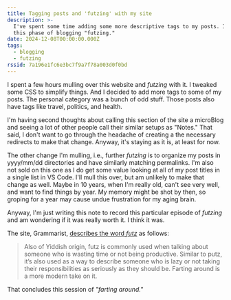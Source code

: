 ```yaml
---
title: Tagging posts and 'futzing' with my site
description: >-
  I've spent some time adding some more descriptive tags to my posts. I call
  this phase of blogging "futzing."
date: 2024-12-08T00:00:00.000Z
tags:
  - blogging
  - futzing
rssid: 7a196e1fc6e3bc7f9a7f78a003d0f0bd
---
```


I spent a few hours mulling over this website and _futzing_ with it. I tweaked some CSS to simplify things. And I decided to add more tags to some of my posts. The personal category was a bunch of odd stuff. Those posts also have tags like travel, politics, and health.

I'm having second thoughts about calling this section of the site a microBlog and seeing a lot of other people call their similar setups as "Notes." That said, I don't want to go through the headache of creating a the necessary redirects to make that change. Anyway, it's staying as it is, at least for now.

The other change I'm mulling, i.e., further _futzing_ is to organize my posts in yyyy/mm/dd directories and have similarly matching permalinks. I'm also not sold on this one as I do get some value looking at all of my post titles in a single list in VS Code. I'll mull this over, but am unlikely to make that change as well. Maybe in 10 years, when I'm really old, can't see very well, and want to find things by year. My memory might be shot by then, so groping for a year may cause undue frustration for my aging brain.

Anyway, I'm just writing this note to record this particular episode of _futzing_ and am wondering if it was really worth it. I think it was.

The site, Grammarist, [describes the word _futz_](https://grammarist.com/usage/futz-vs-putz/) as follows:

> Also of Yiddish origin, futz is commonly used when talking about someone who is wasting time or not being productive. Similar to putz, it’s also used as a way to describe someone who is lazy or not taking their responsibilities as seriously as they should be. Farting around is a more modern take on it.

That concludes this session of _"farting around."_
